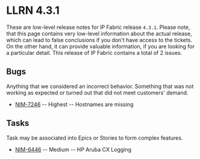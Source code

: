 # LLRN 4.3.1

These are low-level release notes for IP Fabric release `4.3.1`. Please note, that this page contains very low-level information about the actual release, which can lead to false conclusions if you don't have access to the tickets. On the other hand, it can provide valuable information, if you are looking for a particular detail. This release of IP Fabric contains a total of 2 issues.

## Bugs

Anything that we considered an incorrect behavior. Something that was not working as expected or turned out that did not meet customers' demand.

- [NIM-7246](https://ipfabric.atlassian.net/browse/NIM-7246) -- Highest -- Hostnames are missing

## Tasks

Task may be associated into Epics or Stories to form complex features.

- [NIM-6446](https://ipfabric.atlassian.net/browse/NIM-6446) -- Medium -- HP Aruba CX Logging
